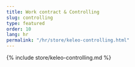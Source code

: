 ```yaml
---
title: Work contract & Controlling
slug: controlling
type: featured
order: 10
lang: hr
permalink: "/hr/store/keleo-controlling.html"
---
```


{% include store/keleo-controlling.md %}
 
